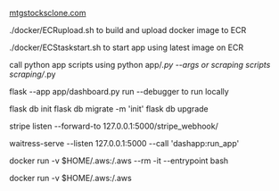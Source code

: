 [mtgstocksclone.com](https://www.mtgstocksclone.com/)

./docker/ECRupload.sh to build and upload docker image to ECR

./docker/ECStaskstart.sh to start app using latest image on ECR

call python app scripts using python app/*.py --args or scraping scripts scraping/*.py

flask --app app/dashboard.py run --debugger
to run locally

flask db init
flask db migrate -m 'init'
flask db upgrade

stripe listen --forward-to 127.0.0.1:5000/stripe_webhook/

waitress-serve --listen 127.0.0.1:5000 --call 'dashapp:run_app'

docker run -v $HOME/.aws:/.aws --rm -it --entrypoint bash <IMAGE>

docker run -v $HOME/.aws:/.aws <IMAGE>